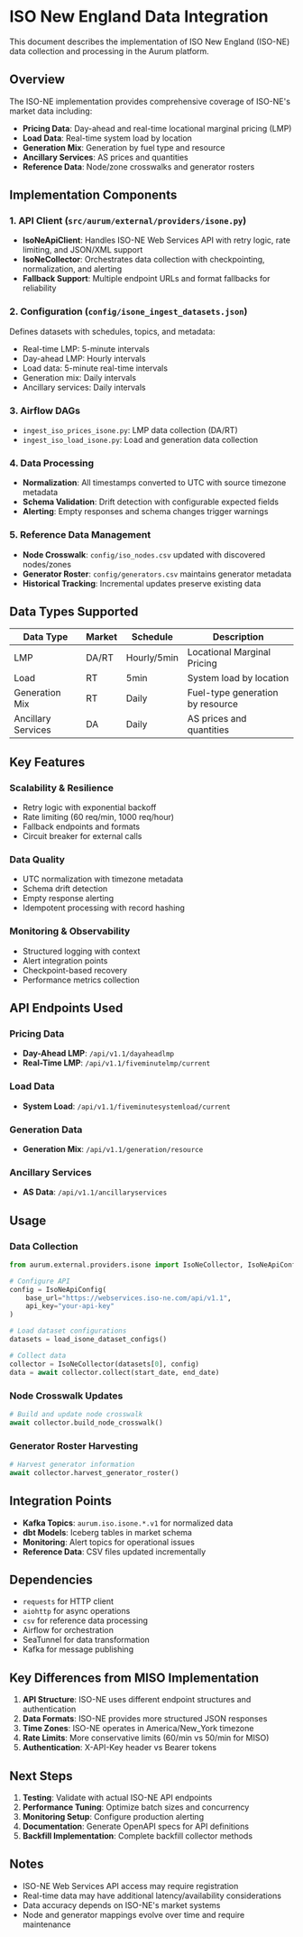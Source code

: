 # ISO New England Data Integration

This document describes the implementation of ISO New England (ISO-NE) data collection and processing in the Aurum platform.

## Overview

The ISO-NE implementation provides comprehensive coverage of ISO-NE's market data including:

- **Pricing Data**: Day-ahead and real-time locational marginal pricing (LMP)
- **Load Data**: Real-time system load by location
- **Generation Mix**: Generation by fuel type and resource
- **Ancillary Services**: AS prices and quantities
- **Reference Data**: Node/zone crosswalks and generator rosters

## Implementation Components

### 1. API Client (`src/aurum/external/providers/isone.py`)

- **IsoNeApiClient**: Handles ISO-NE Web Services API with retry logic, rate limiting, and JSON/XML support
- **IsoNeCollector**: Orchestrates data collection with checkpointing, normalization, and alerting
- **Fallback Support**: Multiple endpoint URLs and format fallbacks for reliability

### 2. Configuration (`config/isone_ingest_datasets.json`)

Defines datasets with schedules, topics, and metadata:
- Real-time LMP: 5-minute intervals
- Day-ahead LMP: Hourly intervals
- Load data: 5-minute real-time intervals
- Generation mix: Daily intervals
- Ancillary services: Daily intervals

### 3. Airflow DAGs

- `ingest_iso_prices_isone.py`: LMP data collection (DA/RT)
- `ingest_iso_load_isone.py`: Load and generation data collection

### 4. Data Processing

- **Normalization**: All timestamps converted to UTC with source timezone metadata
- **Schema Validation**: Drift detection with configurable expected fields
- **Alerting**: Empty responses and schema changes trigger warnings

### 5. Reference Data Management

- **Node Crosswalk**: `config/iso_nodes.csv` updated with discovered nodes/zones
- **Generator Roster**: `config/generators.csv` maintains generator metadata
- **Historical Tracking**: Incremental updates preserve existing data

## Data Types Supported

| Data Type | Market | Schedule | Description |
|-----------|--------|----------|-------------|
| LMP | DA/RT | Hourly/5min | Locational Marginal Pricing |
| Load | RT | 5min | System load by location |
| Generation Mix | RT | Daily | Fuel-type generation by resource |
| Ancillary Services | DA | Daily | AS prices and quantities |

## Key Features

### Scalability & Resilience
- Retry logic with exponential backoff
- Rate limiting (60 req/min, 1000 req/hour)
- Fallback endpoints and formats
- Circuit breaker for external calls

### Data Quality
- UTC normalization with timezone metadata
- Schema drift detection
- Empty response alerting
- Idempotent processing with record hashing

### Monitoring & Observability
- Structured logging with context
- Alert integration points
- Checkpoint-based recovery
- Performance metrics collection

## API Endpoints Used

### Pricing Data
- **Day-Ahead LMP**: `/api/v1.1/dayaheadlmp`
- **Real-Time LMP**: `/api/v1.1/fiveminutelmp/current`

### Load Data
- **System Load**: `/api/v1.1/fiveminutesystemload/current`

### Generation Data
- **Generation Mix**: `/api/v1.1/generation/resource`

### Ancillary Services
- **AS Data**: `/api/v1.1/ancillaryservices`

## Usage

### Data Collection
```python
from aurum.external.providers.isone import IsoNeCollector, IsoNeApiConfig, load_isone_dataset_configs

# Configure API
config = IsoNeApiConfig(
    base_url="https://webservices.iso-ne.com/api/v1.1",
    api_key="your-api-key"
)

# Load dataset configurations
datasets = load_isone_dataset_configs()

# Collect data
collector = IsoNeCollector(datasets[0], config)
data = await collector.collect(start_date, end_date)
```

### Node Crosswalk Updates
```python
# Build and update node crosswalk
await collector.build_node_crosswalk()
```

### Generator Roster Harvesting
```python
# Harvest generator information
await collector.harvest_generator_roster()
```

## Integration Points

- **Kafka Topics**: `aurum.iso.isone.*.v1` for normalized data
- **dbt Models**: Iceberg tables in market schema
- **Monitoring**: Alert topics for operational issues
- **Reference Data**: CSV files updated incrementally

## Dependencies

- `requests` for HTTP client
- `aiohttp` for async operations
- `csv` for reference data processing
- Airflow for orchestration
- SeaTunnel for data transformation
- Kafka for message publishing

## Key Differences from MISO Implementation

1. **API Structure**: ISO-NE uses different endpoint structures and authentication
2. **Data Formats**: ISO-NE provides more structured JSON responses
3. **Time Zones**: ISO-NE operates in America/New_York timezone
4. **Rate Limits**: More conservative limits (60/min vs 50/min for MISO)
5. **Authentication**: X-API-Key header vs Bearer tokens

## Next Steps

1. **Testing**: Validate with actual ISO-NE API endpoints
2. **Performance Tuning**: Optimize batch sizes and concurrency
3. **Monitoring Setup**: Configure production alerting
4. **Documentation**: Generate OpenAPI specs for API definitions
5. **Backfill Implementation**: Complete backfill collector methods

## Notes

- ISO-NE Web Services API access may require registration
- Real-time data may have additional latency/availability considerations
- Data accuracy depends on ISO-NE's market systems
- Node and generator mappings evolve over time and require maintenance

